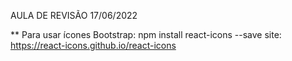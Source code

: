 AULA DE REVISÃO 17/06/2022




** Para usar ícones Bootstrap: npm install react-icons --save
    site: https://react-icons.github.io/react-icons